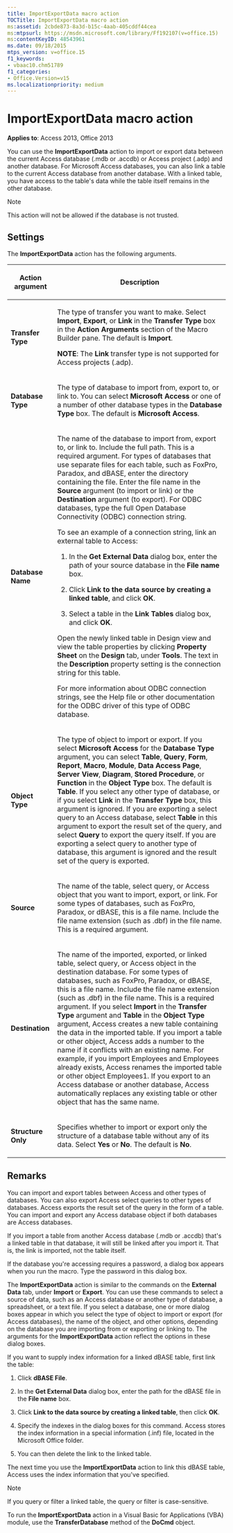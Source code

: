 ```yaml
---
title: ImportExportData macro action
TOCTitle: ImportExportData macro action
ms:assetid: 2cbde873-8a3d-b15c-4aab-405cddf44cea
ms:mtpsurl: https://msdn.microsoft.com/library/Ff192107(v=office.15)
ms:contentKeyID: 48543961
ms.date: 09/18/2015
mtps_version: v=office.15
f1_keywords:
- vbaac10.chm51789
f1_categories:
- Office.Version=v15
ms.localizationpriority: medium
---
```


# ImportExportData macro action

**Applies to**: Access 2013, Office 2013

You can use the **ImportExportData** action to import or export data between the current Access database (.mdb or .accdb) or Access project (.adp) and another database. For Microsoft Access databases, you can also link a table to the current Access database from another database. With a linked table, you have access to the table's data while the table itself remains in the other database.

> [!NOTE]
> This action will not be allowed if the database is not trusted. 

## Settings

The **ImportExportData** action has the following arguments.

<table>
<colgroup>
<col />
<col />
</colgroup>
<thead>
<tr class="header">
<th><p>Action argument</p></th>
<th><p>Description</p></th>
</tr>
</thead>
<tbody>
<tr class="odd">
<td><p><strong>Transfer Type</strong></p></td>
<td><p>The type of transfer you want to make. Select <strong>Import</strong>, <strong>Export</strong>, or <strong>Link</strong> in the <strong>Transfer Type</strong> box in the <strong>Action Arguments</strong> section of the Macro Builder pane. The default is <strong>Import</strong>.</p><p><strong>NOTE</strong>: The <strong>Link</strong> transfer type is not supported for Access projects (.adp).</p></td>
</tr>
<tr class="even">
<td><p><strong>Database Type</strong></p></td>
<td><p>The type of database to import from, export to, or link to. You can select <strong>Microsoft Access</strong> or one of a number of other database types in the <strong>Database Type</strong> box. The default is <strong>Microsoft Access</strong>.</p></td>
</tr>
<tr class="odd">
<td><p><strong>Database Name</strong></p></td>
<td><p>The name of the database to import from, export to, or link to. Include the full path. This is a required argument. For types of databases that use separate files for each table, such as FoxPro, Paradox, and dBASE, enter the directory containing the file. Enter the file name in the <strong>Source</strong> argument (to import or link) or the <strong>Destination</strong> argument (to export). For ODBC databases, type the full Open Database Connectivity (ODBC) connection string.</p>
<p>To see an example of a connection string, link an external table to Access:</p>
<ol>
<li><p>In the <strong>Get External Data</strong> dialog box, enter the path of your source database in the <strong>File name</strong> box.</p></li>
<li><p>Click <strong>Link to the data source by creating a linked table</strong>, and click <strong>OK</strong>.</p></li>
<li><p>Select a table in the <strong>Link Tables</strong> dialog box, and click <strong>OK</strong>.</p></li>
</ol>
<p>Open the newly linked table in Design view and view the table properties by clicking <strong>Property Sheet</strong> on the <strong>Design</strong> tab, under <strong>Tools</strong>. The text in the <strong>Description</strong> property setting is the connection string for this table.</p>
<p>For more information about ODBC connection strings, see the Help file or other documentation for the ODBC driver of this type of ODBC database.</p></td>
</tr>
<tr class="even">
<td><p><strong>Object Type</strong></p></td>
<td><p>The type of object to import or export. If you select <strong>Microsoft Access</strong> for the <strong>Database Type</strong> argument, you can select <strong>Table</strong>, <strong>Query</strong>, <strong>Form</strong>, <strong>Report</strong>, <strong>Macro</strong>, <strong>Module</strong>, <strong>Data Access Page</strong>, <strong>Server View</strong>, <strong>Diagram</strong>, <strong>Stored Procedure</strong>, or <strong>Function</strong> in the <strong>Object Type</strong> box. The default is <strong>Table</strong>. If you select any other type of database, or if you select <strong>Link</strong> in the <strong>Transfer Type</strong> box, this argument is ignored. If you are exporting a select query to an Access database, select <strong>Table</strong> in this argument to export the result set of the query, and select <strong>Query</strong> to export the query itself. If you are exporting a select query to another type of database, this argument is ignored and the result set of the query is exported.</p></td>
</tr>
<tr class="odd">
<td><p><strong>Source</strong></p></td>
<td><p>The name of the table, select query, or Access object that you want to import, export, or link. For some types of databases, such as FoxPro, Paradox, or dBASE, this is a file name. Include the file name extension (such as .dbf) in the file name. This is a required argument.</p></td>
</tr>
<tr class="even">
<td><p><strong>Destination</strong></p></td>
<td><p>The name of the imported, exported, or linked table, select query, or Access object in the destination database. For some types of databases, such as FoxPro, Paradox, or dBASE, this is a file name. Include the file name extension (such as .dbf) in the file name. This is a required argument. If you select <strong>Import</strong> in the <strong>Transfer Type</strong> argument and <strong>Table</strong> in the <strong>Object Type</strong> argument, Access creates a new table containing the data in the imported table. If you import a table or other object, Access adds a number to the name if it conflicts with an existing name. For example, if you import Employees and Employees already exists, Access renames the imported table or other object Employees1. If you export to an Access database or another database, Access automatically replaces any existing table or other object that has the same name.</p></td>
</tr>
<tr class="odd">
<td><p><strong>Structure Only</strong></p></td>
<td><p>Specifies whether to import or export only the structure of a database table without any of its data. Select <strong>Yes</strong> or <strong>No</strong>. The default is <strong>No</strong>.</p></td>
</tr>
</tbody>
</table>


## Remarks

You can import and export tables between Access and other types of databases. You can also export Access select queries to other types of databases. Access exports the result set of the query in the form of a table. You can import and export any Access database object if both databases are Access databases.

If you import a table from another Access database (.mdb or .accdb) that's a linked table in that database, it will still be linked after you import it. That is, the link is imported, not the table itself.

If the database you're accessing requires a password, a dialog box appears when you run the macro. Type the password in this dialog box.

The **ImportExportData** action is similar to the commands on the **External Data** tab, under **Import** or **Export**. You can use these commands to select a source of data, such as an Access database or another type of database, a spreadsheet, or a text file. If you select a database, one or more dialog boxes appear in which you select the type of object to import or export (for Access databases), the name of the object, and other options, depending on the database you are importing from or exporting or linking to. The arguments for the **ImportExportData** action reflect the options in these dialog boxes.

If you want to supply index information for a linked dBASE table, first link the table:

1.  Click **dBASE File**.

2.  In the **Get External Data** dialog box, enter the path for the dBASE file in the **File name** box.

3.  Click **Link to the data source by creating a linked table**, then click **OK**.

4.  Specify the indexes in the dialog boxes for this command. Access stores the index information in a special information (.inf) file, located in the Microsoft Office folder.

5.  You can then delete the link to the linked table.

The next time you use the **ImportExportData** action to link this dBASE table, Access uses the index information that you've specified.

> [!NOTE]
> If you query or filter a linked table, the query or filter is case-sensitive.

To run the **ImportExportData** action in a Visual Basic for Applications (VBA) module, use the **TransferDatabase** method of the **DoCmd** object.

